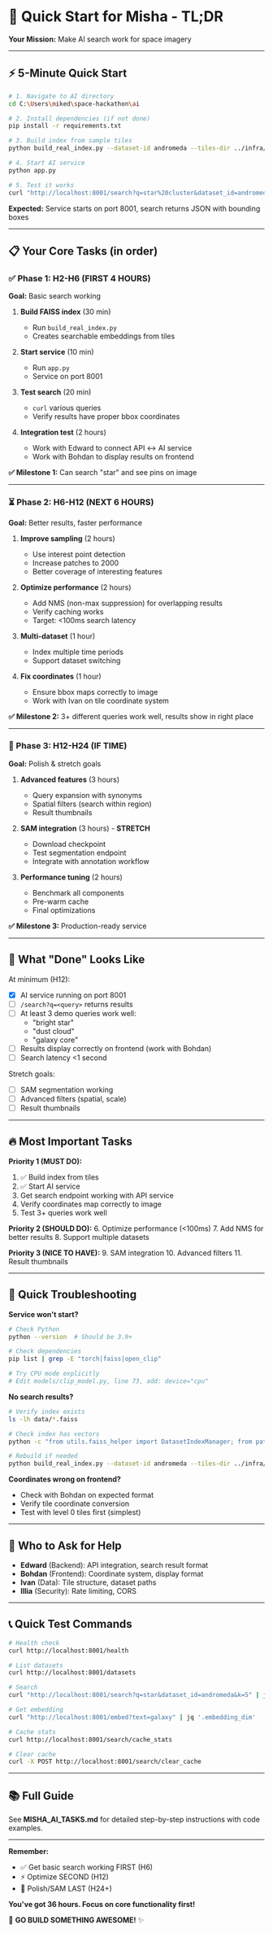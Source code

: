 # 🚀 Quick Start for Misha - TL;DR

**Your Mission:** Make AI search work for space imagery

---

## ⚡ 5-Minute Quick Start

```bash
# 1. Navigate to AI directory
cd C:\Users\miked\space-hackathon\ai

# 2. Install dependencies (if not done)
pip install -r requirements.txt

# 3. Build index from sample tiles
python build_real_index.py --dataset-id andromeda --tiles-dir ../infra/tiles --max-patches 500

# 4. Start AI service
python app.py

# 5. Test it works
curl "http://localhost:8001/search?q=star%20cluster&dataset_id=andromeda&k=5"
```

**Expected:** Service starts on port 8001, search returns JSON with bounding boxes

---

## 📋 Your Core Tasks (in order)

### ✅ Phase 1: H2-H6 (FIRST 4 HOURS)
**Goal:** Basic search working

1. **Build FAISS index** (30 min)
   - Run `build_real_index.py` 
   - Creates searchable embeddings from tiles

2. **Start service** (10 min)
   - Run `app.py`
   - Service on port 8001

3. **Test search** (20 min)
   - `curl` various queries
   - Verify results have proper bbox coordinates

4. **Integration test** (2 hours)
   - Work with Edward to connect API ↔ AI service
   - Work with Bohdan to display results on frontend

**✅ Milestone 1:** Can search "star" and see pins on image

---

### ⏳ Phase 2: H6-H12 (NEXT 6 HOURS)
**Goal:** Better results, faster performance

1. **Improve sampling** (2 hours)
   - Use interest point detection
   - Increase patches to 2000
   - Better coverage of interesting features

2. **Optimize performance** (2 hours)
   - Add NMS (non-max suppression) for overlapping results
   - Verify caching works
   - Target: <100ms search latency

3. **Multi-dataset** (1 hour)
   - Index multiple time periods
   - Support dataset switching

4. **Fix coordinates** (1 hour)
   - Ensure bbox maps correctly to image
   - Work with Ivan on tile coordinate system

**✅ Milestone 2:** 3+ different queries work well, results show in right place

---

### 🎁 Phase 3: H12-H24 (IF TIME)
**Goal:** Polish & stretch goals

1. **Advanced features** (3 hours)
   - Query expansion with synonyms
   - Spatial filters (search within region)
   - Result thumbnails

2. **SAM integration** (3 hours) - **STRETCH**
   - Download checkpoint
   - Test segmentation endpoint
   - Integrate with annotation workflow

3. **Performance tuning** (2 hours)
   - Benchmark all components
   - Pre-warm cache
   - Final optimizations

**✅ Milestone 3:** Production-ready service

---

## 🎯 What "Done" Looks Like

At minimum (H12):
- [x] AI service running on port 8001
- [ ] `/search?q=<query>` returns results
- [ ] At least 3 demo queries work well:
  - "bright star"
  - "dust cloud"
  - "galaxy core"
- [ ] Results display correctly on frontend (work with Bohdan)
- [ ] Search latency <1 second

Stretch goals:
- [ ] SAM segmentation working
- [ ] Advanced filters (spatial, scale)
- [ ] Result thumbnails

---

## 🔥 Most Important Tasks

**Priority 1 (MUST DO):**
1. ✅ Build index from tiles
2. ✅ Start AI service  
3. Get search endpoint working with API service
4. Verify coordinates map correctly to image
5. Test 3+ queries work well

**Priority 2 (SHOULD DO):**
6. Optimize performance (<100ms)
7. Add NMS for better results
8. Support multiple datasets

**Priority 3 (NICE TO HAVE):**
9. SAM integration
10. Advanced filters
11. Result thumbnails

---

## 🐛 Quick Troubleshooting

**Service won't start?**
```bash
# Check Python
python --version  # Should be 3.9+

# Check dependencies
pip list | grep -E "torch|faiss|open_clip"

# Try CPU mode explicitly
# Edit models/clip_model.py, line 73, add: device="cpu"
```

**No search results?**
```bash
# Verify index exists
ls -lh data/*.faiss

# Check index has vectors
python -c "from utils.faiss_helper import DatasetIndexManager; from pathlib import Path; mgr = DatasetIndexManager(Path('data')); mgr.load_dataset('andromeda'); print(mgr.get_dataset_info('andromeda'))"

# Rebuild if needed
python build_real_index.py --dataset-id andromeda --tiles-dir ../infra/tiles
```

**Coordinates wrong on frontend?**
- Check with Bohdan on expected format
- Verify tile coordinate conversion
- Test with level 0 tiles first (simplest)

---

## 🤝 Who to Ask for Help

- **Edward** (Backend): API integration, search result format
- **Bohdan** (Frontend): Coordinate system, display format
- **Ivan** (Data): Tile structure, dataset paths
- **Illia** (Security): Rate limiting, CORS

---

## 📞 Quick Test Commands

```bash
# Health check
curl http://localhost:8001/health

# List datasets
curl http://localhost:8001/datasets

# Search
curl "http://localhost:8001/search?q=star&dataset_id=andromeda&k=5" | jq

# Get embedding
curl "http://localhost:8001/embed?text=galaxy" | jq '.embedding_dim'

# Cache stats
curl http://localhost:8001/search/cache_stats

# Clear cache
curl -X POST http://localhost:8001/search/clear_cache
```

---

## 📚 Full Guide

See **MISHA_AI_TASKS.md** for detailed step-by-step instructions with code examples.

---

**Remember:** 
- ✅ Get basic search working FIRST (H6)
- ⚡ Optimize SECOND (H12)  
- 🎁 Polish/SAM LAST (H24+)

**You've got 36 hours. Focus on core functionality first!**

🚀 **GO BUILD SOMETHING AWESOME!** ✨

